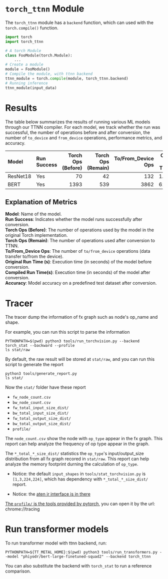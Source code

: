 [comment]: <> (This README.md was generated by tools/collect_metrics.py.)
[comment]: <> (Please modify docs/README.md.in and/or collect_metrics.py to make permanent changes.)
# `torch_ttnn` Module

The `torch_ttnn` module has a `backend` function, which can used with the `torch.compile()` function.

```python
import torch
import torch_ttnn

# A torch Module
class FooModule(torch.Module):
    ...
# Create a module
module = FooModule()
# Compile the module, with ttnn backend
ttnn_module = torch.compile(module, torch_ttnn.backend)
# Running inference
ttnn_module(input_data)
```

# Results

The table below summarizes the results of running various ML models through our TTNN compiler. For each model, we track whether the run was successful, the number of operations before and after conversion, the number of `to_device` and `from_device` operations, performance metrics, and accuracy.

| Model    | Run Success   |   Torch Ops (Before) |   Torch Ops (Remain) |   To/From_Device Ops |   Original Run Time (s) |   Compiled Run Time(s) |   Accuracy |
|:---------|:--------------|---------------------:|---------------------:|---------------------:|------------------------:|-----------------------:|-----------:|
| ResNet18 | Yes           |                   70 |                   42 |                  132 |                 1.71981 |                9.07353 |   0.999921 |
| BERT     | Yes           |                 1393 |                  539 |                 3862 |                61.4666  |               36.2097  |   0.986412 |

## Explanation of Metrics

**Model**: Name of the model.  
**Run Success**: Indicates whether the model runs successfully after conversion.  
**Torch Ops (Before)**: The number of operations used by the model in the original Torch implementation.  
**Torch Ops (Remain)**: The number of operations used after conversion to TTNN.  
**To/From_Device Ops**: The number of `to/from_device` operations (data transfer to/from the device).  
**Original Run Time (s)**: Execution time (in seconds) of the model before conversion.  
**Compiled Run Time(s)**: Execution time (in seconds) of the model after conversion.  
**Accuracy**: Model accuracy on a predefined test dataset after conversion.  

# Tracer
The tracer dump the information of fx graph such as node's op_name and shape.

For example, you can run this script to parse the information
```
PYTHONPATH=$(pwd) python3 tools/run_torchvision.py --backend torch_stat --backward --profile
ls stat/raw
```

By default, the raw result will be stored at `stat/raw`, and you can run this script to generate the report
```
python3 tools/generate_report.py
ls stat/
```
Now the `stat/` folder have these report
 - `fw_node_count.csv`
 - `bw_node_count.csv`
 - `fw_total_input_size_dist/`
 - `bw_total_input_size_dist/`
 - `fw_total_output_size_dist/`
 - `bw_total_output_size_dist/`
 - `profile/`

The `node_count.csv` show the node with `op_type` appear in the fx graph. This report can help analyze the frequency of op type appear in the graph.

The `*_total_*_size_dist/` statistics the `op_type`'s input/output_size distribution from all fx graph recored in `stat/raw`. This report can help analyze the memory footprint durning the calculation of `op_type`.

 - Notice: the default `input_shapes` in `tools/stat_torchvision.py` is `[1,3,224,224]`, which has dependency with `*_total_*_size_dist/` report.

 - Notice: the [aten ir interface is in there](https://pytorch.org/docs/stable/torch.compiler_ir.html)

[The `profile/` is the tools provided by pytorch](https://pytorch.org/tutorials/recipes/recipes/profiler_recipe.html), you can open it by the url: chrome://tracing

# Run transformer models
To run transformer model with ttnn backend, run:
```
PYTHONPATH=${TT_METAL_HOME}:$(pwd) python3 tools/run_transformers.py --model "phiyodr/bert-large-finetuned-squad2" --backend torch_ttnn
```

You can also substitute the backend with `torch_stat` to run a reference comparison.

